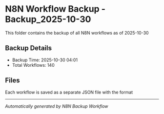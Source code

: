 # N8N Workflow Backup - Backup_2025-10-30

This folder contains the backup of all N8N workflows as of 2025-10-30

## Backup Details
- Backup Time: 2025-10-30 04:01
- Total Workflows: 140

## Files
Each workflow is saved as a separate JSON file with the format

---
*Automatically generated by N8N Backup Workflow*